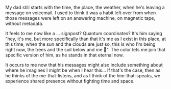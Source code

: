 My dad still starts with the time, the place, the weather, when he's leaving a message on voicemail. I used to think it was a habit left over from when those messages were left on an answering machine, on magnetic tape, without metadata.

It feels to me now like a ... signpost? Quantum coordinates? It's him saying "hey, it's me, but more specifically than that it's me as I exist in this place, at this time, when the sun and the clouds are just so, this is who I'm being right now, the trees and the soil below and me 🤲". The color lets me join that specific version of him, as he stands in that eternal now.

It occurs to me now that his messages might also include something about where he imagines I might be when I hear this... If that's the case, then as he thinks of the me-that-listens, and as I think of the him-that-speaks, we experience shared presence without fighting time and space.
